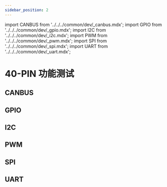 ```yaml
---
sidebar_position: 2
---
```


import CANBUS from '../../../common/dev/\_canbus.mdx';
import GPIO from '../../../common/dev/\_gpio.mdx';
import I2C from '../../../common/dev/\_i2c.mdx';
import PWM from '../../../common/dev/\_pwm.mdx';
import SPI from '../../../common/dev/\_spi.mdx';
import UART from '../../../common/dev/\_uart.mdx';

# 40-PIN 功能测试

## CANBUS

<CANBUS />

## GPIO

<GPIO product_name="Radxa ROCK 5A" model="rock-5a" gpio_pin="3" chip="1" line="31" gpio_connection="/img/rock5c/led_connection.webp" />

## I2C

<I2C product_name="Radxa ROCK 5C" model="rock-5c" i2c_overlay_name="I2C8-M2" sda_pin="PIN_3" scl_pin="PIN_5" i2c_connection="/img/rock5c/i2c_connection.webp" />

## PWM

<PWM product_name="Radxa ROCK 5C" model="rock-5c" pwm_name="PWM0_M2" pwm_pin="23" pwm_connection="/img/rock5c/pwm_connection.webp" />

## SPI

<SPI product_name="Radxa ROCK 5C" model="rock-5c" spi_overlay_name="spidev on SPI0-M2 over CS0" spidev="/dev/spidev0.0" spi_mosi="29" spi_miso="31" spi_connection="/img/rock5c/spi_connection.webp" />

## UART

<UART product_name="Radxa ROCK 5C" model="rock-5c" uart1_name="UART4-M2" uart_dev1="ttyS4" tx1_pin="PIN_7" rx1_pin="PIN_29" uart2_name="UART6-M1" uart_dev2="ttyS6" tx2_pin="PIN_19" rx2_pin="PIN_21" uart_connection="/img/rock5c/uart_loop.webp" two_uart_connection="/img/rock5c/trans_receive.webp" />
